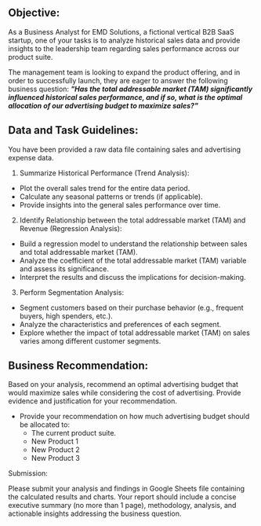## Objective:

As a Business Analyst for EMD Solutions, a fictional vertical B2B SaaS startup, one of your tasks is to analyze historical sales data and provide insights to the leadership team regarding sales performance across our product suite. 

The management team is looking to expand the product offering, and in order to successfully launch, they are eager to answer the following business question: ***"Has the total addressable market (TAM) significantly influenced historical sales performance, and if so, what is the optimal allocation of our advertising budget to maximize sales?"***

## Data and Task Guidelines:

You have been provided a raw data file containing sales and advertising expense data. 

1. Summarize Historical Performance (Trend Analysis):
  * Plot the overall sales trend for the entire data period.
  * Calculate any seasonal patterns or trends (if applicable).
  * Provide insights into the general sales performance over time.
2. Identify Relationship between the total addressable market (TAM) and Revenue (Regression Analysis):
  * Build a regression model to understand the relationship between sales and total addressable market (TAM).
  * Analyze the coefficient of the total addressable market (TAM) variable and assess its significance.
  * Interpret the results and discuss the implications for decision-making.
3. Perform Segmentation Analysis:
  * Segment customers based on their purchase behavior (e.g., frequent buyers, high spenders, etc.).
  * Analyze the characteristics and preferences of each segment.
  * Explore whether the impact of total addressable market (TAM) on sales varies among different customer segments.

## Business Recommendation:

Based on your analysis, recommend an optimal advertising budget that would maximize sales while considering the cost of advertising. Provide evidence and justification for your recommendation.

* Provide your recommendation on how much advertising budget should be allocated to:
  * The current product suite.
  * New Product 1
  * New Product 2
  * New Product 3

Submission:

Please submit your analysis and findings in Google Sheets file containing the calculated results and charts. Your report should include a concise executive summary (no more than 1 page), methodology, analysis, and actionable insights addressing the business question.

